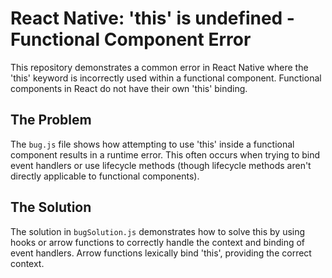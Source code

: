 # React Native: 'this' is undefined - Functional Component Error

This repository demonstrates a common error in React Native where the 'this' keyword is incorrectly used within a functional component. Functional components in React do not have their own 'this' binding.

## The Problem

The `bug.js` file shows how attempting to use 'this' inside a functional component results in a runtime error.  This often occurs when trying to bind event handlers or use lifecycle methods (though lifecycle methods aren't directly applicable to functional components).

## The Solution

The solution in `bugSolution.js` demonstrates how to solve this by using hooks or arrow functions to correctly handle the context and binding of event handlers.  Arrow functions lexically bind 'this', providing the correct context.